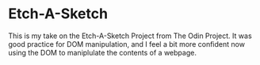 # Etch-A-Sketch

This is my take on the Etch-A-Sketch Project from The Odin Project. It was good practice for DOM manipulation, and I feel a bit more confident now using the DOM to maniplulate the contents of a webpage.
